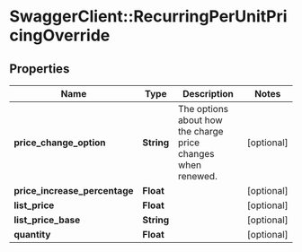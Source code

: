 # SwaggerClient::RecurringPerUnitPricingOverride

## Properties
Name | Type | Description | Notes
------------ | ------------- | ------------- | -------------
**price_change_option** | **String** | The options about how the charge price changes when renewed. | [optional] 
**price_increase_percentage** | **Float** |  | [optional] 
**list_price** | **Float** |  | [optional] 
**list_price_base** | **String** |  | [optional] 
**quantity** | **Float** |  | [optional] 


